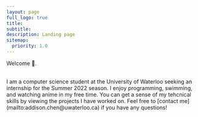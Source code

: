 ```yaml
---
layout: page
full_logo: true
title: 
subtitle: 
description: Landing page
sitemap:
  priority: 1.0
---
```

<p class="describe-text">Welcome 👋.</p>
<br>
I am a computer science student at the University of Waterloo seeking an internship for the Summer 2022 season. I enjoy programming, swimming, and watching anime in my free time. You can get a sense of my tehcnical skills by viewing the projects I have worked on. Feel free to [contact me](mailto:addison.chen@uwaterloo.ca) if you have any questions!

<br>
<br>
<br>
<br>
<br>
<br>
<br>
